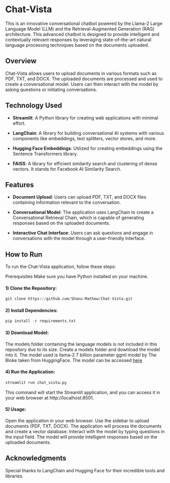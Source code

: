 # Chat-Vista
This is an innovative conversational chatbot powered by the Llama-2 Large Language Model (LLM) and the Retrieval-Augmented Generation (RAG) architecture. This advanced chatbot is designed to provide intelligent and contextually relevant responses by leveraging state-of-the-art natural language processing techniques based on the documents uploaded.

## Overview
Chat-Vista allows users to upload documents in various formats such as PDF, TXT, and DOCX. The uploaded documents are processed and used to create a conversational model. Users can then interact with the model by asking questions or initiating conversations.

## Technology Used
- **Streamlit**: A Python library for creating web applications with minimal effort.

- **LangChain**: A library for building conversational AI systems with various components like embeddings, text splitters, vector stores, and more.

- **Hugging Face Embeddings**: Utilized for creating embeddings using the Sentence Transformers library.

- **FAISS**: A library for efficient similarity search and clustering of dense vectors. It stands for Facebook AI Similarity Search.

## Features
- **Document Upload**: Users can upload PDF, TXT, and DOCX files containing information relevant to the conversation.

- **Conversational Model**: The application uses LangChain to create a Conversational Retrieval Chain, which is capable of generating responses based on the uploaded documents.

- **Interactive Chat Interface**: Users can ask questions and engage in conversations with the model through a user-friendly interface.

## How to Run
To run the Chat-Vista application, follow these steps:

Prerequisites
Make sure you have Python installed on your machine.

#### 1) Clone the Repository:

```python
git clone https://github.com/Shanu-Mathew/Chat-Vista.git
```
#### 2) Install Dependencies:
```python
pip install -r requirements.txt
```
#### 3) Download Model:
The models folder containing the language models is not included in this repository due to its size. Create a models folder and download the model into it. The model used is llama-2 7 billion parameter ggml model by The Bloke taken from HuggingFace. The model can be accessed [here](https://huggingface.co/TheBloke/Llama-2-7B-Chat-GGML)

#### 4) Run the Application:
```python
streamlit run chat_vista.py
```
This command will start the Streamlit application, and you can access it in your web browser at http://localhost:8501.

#### 5) Usage:
Open the application in your web browser. Use the sidebar to upload documents (PDF, TXT, DOCX). The application will process the documents and create a vector database. Interact with the model by typing questions in the input field. The model will provide intelligent responses based on the uploaded documents.

## Acknowledgments
Special thanks to LangChain and Hugging Face for their incredible tools and libraries.
